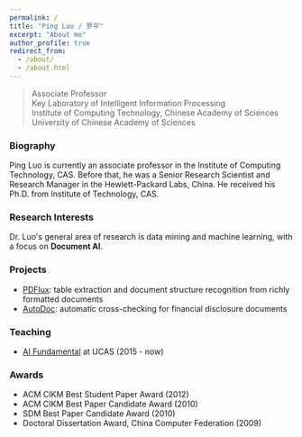 ```yaml
---
permalink: /
title: "Ping Luo / 罗平"
excerpt: "About me"
author_profile: true
redirect_from: 
  - /about/
  - /about.html
---
```


> Associate Professor             
> Key Laboratory of Intelligent Information Processing             
> Institute of Computing Technology, Chinese Academy of Sciences          
> University of Chinese Academy of Sciences            


### Biography
Ping Luo is currently an associate professor in the Institute of Computing Technology, CAS. Before that, he was a Senior Research Scientist and Research Manager in the Hewlett-Packard Labs, China. He received his Ph.D. from Institute of Technology, CAS.

### Research Interests
Dr. Luo's general area of research is data mining and machine learning, with a focus on **Document AI**. 

### Projects
+ [PDFlux](https://www.pdflux.com/): table extraction and document structure recognition from richly formatted documents
+ [AutoDoc](https://autodoc.paodingai.com/): automatic cross-checking for financial disclosure documents

### Teaching
+ [AI Fundamental](http://www.ai-fundamental.com/) at UCAS (2015 - now)

### Awards
+ ACM CIKM Best Student Paper Award (2012)
+ ACM CIKM Best Paper Candidate Award (2010)
+ SDM Best Paper Candidate Award (2010)
+ Doctoral Dissertation Award, China Computer Federation (2009)

